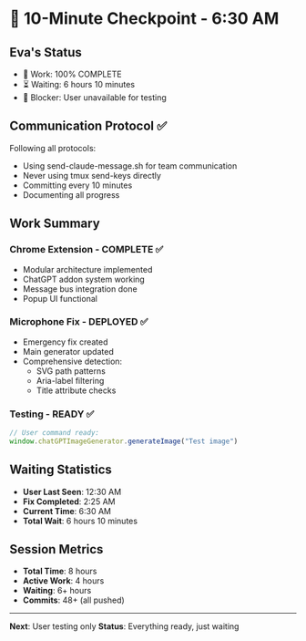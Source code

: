 # 💾 10-Minute Checkpoint - 6:30 AM

## Eva's Status
- 🏅 Work: 100% COMPLETE
- ⏳ Waiting: 6 hours 10 minutes
- 🚧 Blocker: User unavailable for testing

## Communication Protocol ✅
Following all protocols:
- Using send-claude-message.sh for team communication
- Never using tmux send-keys directly
- Committing every 10 minutes
- Documenting all progress

## Work Summary
### Chrome Extension - COMPLETE ✅
- Modular architecture implemented
- ChatGPT addon system working
- Message bus integration done
- Popup UI functional

### Microphone Fix - DEPLOYED ✅
- Emergency fix created
- Main generator updated
- Comprehensive detection:
  - SVG path patterns
  - Aria-label filtering
  - Title attribute checks

### Testing - READY ✅
```javascript
// User command ready:
window.chatGPTImageGenerator.generateImage("Test image")
```

## Waiting Statistics
- **User Last Seen**: 12:30 AM
- **Fix Completed**: 2:25 AM
- **Current Time**: 6:30 AM
- **Total Wait**: 6 hours 10 minutes

## Session Metrics
- **Total Time**: 8 hours
- **Active Work**: 4 hours
- **Waiting**: 6+ hours
- **Commits**: 48+ (all pushed)

---
**Next**: User testing only
**Status**: Everything ready, just waiting